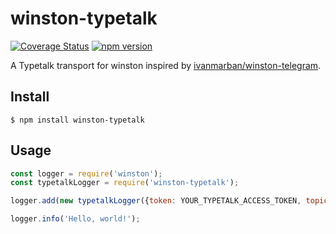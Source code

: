 winston-typetalk
===

[![Coverage Status](https://coveralls.io/repos/github/is2ei/winston-typetalk/badge.svg?branch=master)][coveralls]
[![npm version](https://badge.fury.io/js/winston-typetalk.svg)][npm]

[coveralls]: https://coveralls.io/github/is2ei/winston-typetalk?branch=master
[npm]: https://badge.fury.io/js/winston-typetalk

A Typetalk transport for winston inspired by [ivanmarban/winston-telegram](https://github.com/ivanmarban/winston-telegram).

## Install

```
$ npm install winston-typetalk
```

## Usage

```javascript
const logger = require('winston');
const typetalkLogger = require('winston-typetalk');

logger.add(new typetalkLogger({token: YOUR_TYPETALK_ACCESS_TOKEN, topicId: TOPID_ID}));

logger.info('Hello, world!');
```

